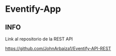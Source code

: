 # Eventify-App

## INFO

Link al repositorio de la REST API

https://github.com/JohnArbaiza1/Eventify-API-REST

